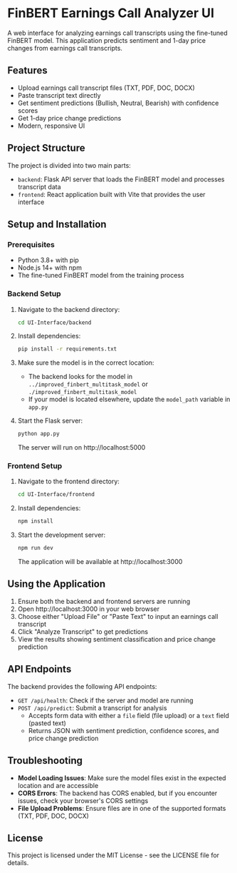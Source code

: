 # FinBERT Earnings Call Analyzer UI

A web interface for analyzing earnings call transcripts using the fine-tuned FinBERT model. This application predicts sentiment and 1-day price changes from earnings call transcripts.

## Features

- Upload earnings call transcript files (TXT, PDF, DOC, DOCX)
- Paste transcript text directly
- Get sentiment predictions (Bullish, Neutral, Bearish) with confidence scores
- Get 1-day price change predictions
- Modern, responsive UI

## Project Structure

The project is divided into two main parts:

- `backend`: Flask API server that loads the FinBERT model and processes transcript data
- `frontend`: React application built with Vite that provides the user interface

## Setup and Installation

### Prerequisites

- Python 3.8+ with pip
- Node.js 14+ with npm
- The fine-tuned FinBERT model from the training process

### Backend Setup

1. Navigate to the backend directory:
   ```bash
   cd UI-Interface/backend
   ```

2. Install dependencies:
   ```bash
   pip install -r requirements.txt
   ```

3. Make sure the model is in the correct location:
   - The backend looks for the model in `../improved_finbert_multitask_model` or `./improved_finbert_multitask_model`
   - If your model is located elsewhere, update the `model_path` variable in `app.py`

4. Start the Flask server:
   ```bash
   python app.py
   ```

   The server will run on http://localhost:5000

### Frontend Setup

1. Navigate to the frontend directory:
   ```bash
   cd UI-Interface/frontend
   ```

2. Install dependencies:
   ```bash
   npm install
   ```

3. Start the development server:
   ```bash
   npm run dev
   ```

   The application will be available at http://localhost:3000

## Using the Application

1. Ensure both the backend and frontend servers are running
2. Open http://localhost:3000 in your web browser
3. Choose either "Upload File" or "Paste Text" to input an earnings call transcript
4. Click "Analyze Transcript" to get predictions
5. View the results showing sentiment classification and price change prediction

## API Endpoints

The backend provides the following API endpoints:

- `GET /api/health`: Check if the server and model are running
- `POST /api/predict`: Submit a transcript for analysis
  - Accepts form data with either a `file` field (file upload) or a `text` field (pasted text)
  - Returns JSON with sentiment prediction, confidence scores, and price change prediction

## Troubleshooting

- **Model Loading Issues**: Make sure the model files exist in the expected location and are accessible
- **CORS Errors**: The backend has CORS enabled, but if you encounter issues, check your browser's CORS settings
- **File Upload Problems**: Ensure files are in one of the supported formats (TXT, PDF, DOC, DOCX)

## License

This project is licensed under the MIT License - see the LICENSE file for details. 
